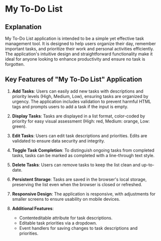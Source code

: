 # My To-Do List

## Explanation

My To-Do List application is intended to be a simple yet effective task management tool. It is designed to help users organize their day, remember important tasks, and prioritize their work and personal activities efficiently. The application's intuitive design and straightforward functionality make it ideal for anyone looking to enhance productivity and ensure no task is forgotten.

## Key Features of "My To-Do List" Application

1. **Add Tasks**: Users can easily add new tasks with descriptions and priority levels (High, Medium, Low), ensuring tasks are organized by urgency. The application includes validation to prevent harmful HTML tags and prompts users to add a task if the input is empty.

2. **Display Tasks**: Tasks are displayed in a list format, color-coded by priority for easy visual assessment (High: red, Medium: orange, Low: green).

3. **Edit Tasks**: Users can edit task descriptions and priorities. Edits are validated to ensure data security and integrity.

4. **Toggle Task Completion**: To distinguish ongoing tasks from completed tasks, tasks can be marked as completed with a line-through text style.

5. **Delete Tasks**: Users can remove tasks to keep the list clean and up-to-date.

6. **Persistent Storage**: Tasks are saved in the browser's local storage, preserving the list even when the browser is closed or refreshed.

7. **Responsive Design**: The application is responsive, with adjustments for smaller screens to ensure usability on mobile devices.

8. **Additional Features**:
   - Contenteditable attribute for task descriptions.
   - Editable task priorities via a dropdown.
   - Event handlers for saving changes to task descriptions and priorities.
